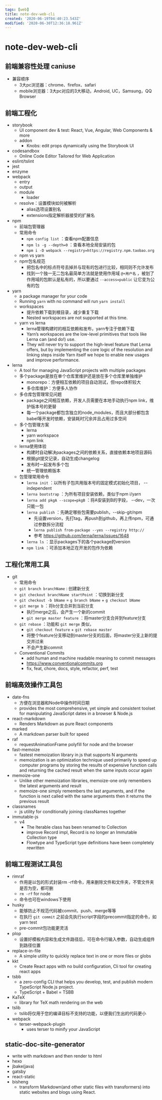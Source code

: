 ```yaml
---
tags: [web]
title: note-dev-web-cli
created: '2020-06-19T04:40:23.543Z'
modified: '2020-06-30T12:36:18.961Z'
---
```


# note-dev-web-cli

## 前端兼容性处理 caniuse 

- 兼容顺序
  - 3大pc浏览器：chrome、firefox、safari
  - mobile浏览器：3大pc对应的3大移动，Android, UC，Samsung，QQ Browser 

## 前端工程化

- storybook
  - UI component dev & test: React, Vue, Angular, Web Components & more
  - addon
    - Knobs: edit props dynamically using the Storybook UI
- codesandbox
  - Online Code Editor Tailored for Web Application
- eslint/tslint
- jest
- enzyme
- webpack
  - entry
  - output
  - module
    - loader
  - resolve：设置模块如何被解析
    - alias选项设置别名
    - extensions指定解析器接受的扩展名
- npm
  - 前端包管理器 
  - 常用命令
    - `npm config list` ：查看npm配置信息
    - `npm ls -g --depth=0` ：查看本地全局安装的包
    - `npm i -D webpack --registry=https://registry.npm.taobao.org`
  - npm vs yarn
  - npm包名规范
    - 把包名中的标点符号去掉并与现有的包进行比较，相同则不允许发布
    - 找到一个独一无二包名最简单方法就是使用作用域 `@+用户名` ，被划了作用域的包默认是私有的，所以要通过 `--access=public` 让它变为公有的包
- yarn
  - a package manager for your code
  - Running `yarn` with no command will run `yarn install`
  - workspaces
      - 提升依赖下载到根目录，减少重复下载
      - Nested workspaces are not supported at this time.
  - yarn vs lerna
      - lerna管理构建时的相互依赖和发布，yarn专注于依赖下载
      - Yarn’s workspaces are the low-level primitives that tools like Lerna can (and do!) use. 
      - They will never try to support the high-level feature that Lerna offers, but by implementing the core logic of the resolution and linking steps inside Yarn itself we hope to enable new usages and improve performance.
- lerna
  - A tool for managing JavaScript projects with multiple packages
  - 多个package是放在单个仓库里维护还是放在多个仓库里单独维护
      - monorepo：方便相互依赖的项目自动测试，但repo体积较大
      - 多仓库维护：方便多人协作
  - 多仓库包管理常见问题
      - package之间相互依赖，开发人员需要在本地手动执行npm link，维护版本号的更替
      - 每一个package都包含独立的node_modules，而且大部分都包含babel等开发时依赖，安装耗时冗余并且占用过多空间
  - 多个包管理方案
      - lerna
      - yarn workspace
      - npm link
  - lerna使用体验
      - 构建时自动解决packages之间的依赖关系，直接依赖本地项目源码
      - 根据git提交记录，自动生成changelog
      - 发布时一起发布多个包
      - 统一管理依赖版本
  - 包管理常用命令
      - `lerna init` ：以所有子包共用版本号的固定模式初始化项目， --independent
      - `lerna bootstrap` ：为所有项目安装依赖，类似于npm i/yarn
      - `lerna add pkgA --scope=pkgB` ：将A安装到B的字段， --dev，一次只能一包
      - `lerna publish` ：先确定哪些包需要publish，--skip-git/npm
          - 先设置version，先打tag，再push到github，再上传npm，可通过参数拆分流程
          - `lerna publish from-package --yes --registry http:// `
          - 参考 https://github.com/lerna/lerna/issues/1648
      - `lerna ls` ：显示packages下的各个package的version
      - `npm link` ：可添加本地正在开发的包作为依赖

## 工程化常用工具

- git
  - 常用命令
  - `git branch branchName` : 创建新分支
  - `git checkout branchName startPoint` ：切换到新分支
  - `git checkout -b bName` = `g branch bName` + `g checkout bName`
  - `git merge b` ：将b分支合并到当前分支
      - 执行merge之后，会产生一个新的commit
      - `git merge master feature` ：将master分支合并到feature分支
  - `git rebase` ：功能和 `git merge` 类似，
      - `git checkout feature` + `git rebase master`
      - 将整个feature分支移动到master分支的后面，将master分支上新的提交并过来
      - 不会产生新commit
  - Conventional Commits
      - add human and machine readable meaning to commit messages
      - https://www.conventionalcommits.org
      - fix, feat, chore, docs, style, refactor, perf, test

## 前端高效操作工具包

- date-fns
  - 方便在浏览器和Node中操作时间日期
  - provides the most comprehensive, yet simple and consistent toolset for manipulating JavaScript dates in a browser & Node.js
- react-markdown
  - Renders Markdown as pure React components
- marked
  - A markdown parser built for speed
- raf
  - requestAnimationFrame polyfill for node and the browser
- fast-memoize
  - fastest memoization library in js that supports N arguments
  - memoization is an optimization technique used primarily to speed up computer programs by storing the results of expensive function calls and returning the cached result when the same inputs occur again
- memoize-one
  - Unlike other memoization libraries, memoize-one only remembers the latest arguments and result
  - memoize-one simply remembers the last arguments, and if the function is next called with the same arguments then it returns the previous result
- classnames
  - js utility for conditionally joining classNames together
- immutable-js
  - v4
    - The Iterable class has been renamed to Collection
    - improve Record impl, Record is no longer an Immutable Collection type
    - Flowtype and TypeScript type definitions have been completely rewritten

## 前端工程测试工具包

- rimraf
  - 作用是以包的形式封装rm -rf命令，用来删除文件和文件夹，不管文件夹是否为空，都可删
  - `rm -rf` for node 
  - 命令也可在windows下使用
- husky
  - 能够防止不规范代码被commit、push、merge等等
  - 在执行 `git commit` 之前会先执行script字段的precommit指定的命令，如yarn test
  - pre-commit包功能更灵活
- plop
  - 设置好模板内容和生成文件路径后，可在命令行输入参数，自动生成组件到路径位置
- replace-in-file
  - A simple utility to quickly replace text in one or more files or globs
- kkt
  - Create React apps with no build configuration, Cli tool for creating react apps
- tsbb
  - a zero-config CLI that helps you develop, test, and publish modern TypeScript Node.js project.
  - TypeScript + Babel = TSBB
- KaTeX
  - library for TeX math rendering on the web
- tslib
  - tslib将仅用于您的编译目标不支持的功能，以便我们生出的代码更小
- webpack
  - terser-webpack-plugin
    - uses terser to minify your JavaScript

## static-doc-site-generator

- write with markdown and then render to html
- hexo
- jbake(java)
- gatsby
- react-static
- bisheng
  - transform Markdown(and other static files with transformers) into static websites and blogs using React.
